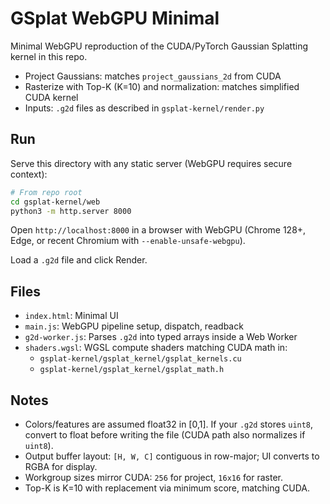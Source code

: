 # GSplat WebGPU Minimal

Minimal WebGPU reproduction of the CUDA/PyTorch Gaussian Splatting kernel in this repo.

- Project Gaussians: matches `project_gaussians_2d` from CUDA
- Rasterize with Top-K (K=10) and normalization: matches simplified CUDA kernel
- Inputs: `.g2d` files as described in `gsplat-kernel/render.py`

## Run

Serve this directory with any static server (WebGPU requires secure context):

```bash
# From repo root
cd gsplat-kernel/web
python3 -m http.server 8000
```

Open `http://localhost:8000` in a browser with WebGPU (Chrome 128+, Edge, or recent Chromium with `--enable-unsafe-webgpu`).

Load a `.g2d` file and click Render.

## Files

- `index.html`: Minimal UI
- `main.js`: WebGPU pipeline setup, dispatch, readback
- `g2d-worker.js`: Parses `.g2d` into typed arrays inside a Web Worker
- `shaders.wgsl`: WGSL compute shaders matching CUDA math in:
  - `gsplat-kernel/gsplat_kernel/gsplat_kernels.cu`
  - `gsplat-kernel/gsplat_kernel/gsplat_math.h`

## Notes

- Colors/features are assumed float32 in [0,1]. If your `.g2d` stores `uint8`, convert to float before writing the file (CUDA path also normalizes if `uint8`).
- Output buffer layout: `[H, W, C]` contiguous in row-major; UI converts to RGBA for display.
- Workgroup sizes mirror CUDA: `256` for project, `16x16` for raster.
- Top-K is K=10 with replacement via minimum score, matching CUDA.
